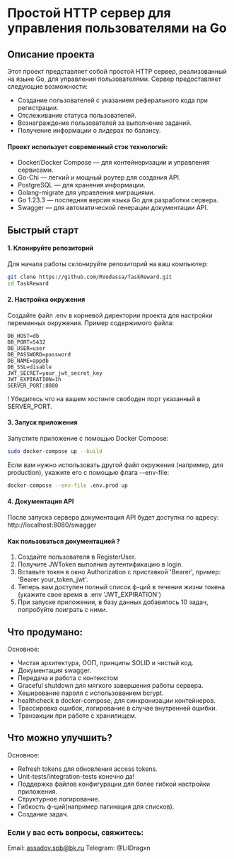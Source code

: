 # Простой HTTP сервер для управления пользователями на Go 

## Описание проекта

Этот проект представляет собой простой HTTP сервер, реализованный на языке Go,
для управления пользователями. Сервер предоставляет следующие возможности:
- Создание пользователей с указанием реферального кода при регистрации.
- Отслеживание статуса пользователей.
- Вознаграждение пользователей за выполнение заданий.
- Получение информации о лидерах по балансу.

#### Проект использует современный стэк технологий:
- Docker/Docker Compose — для контейнеризации и управления сервисами.
- Go-Chi — легкий и мощный роутер для создания API.
- PostgreSQL — для хранения информации.
- Golang-migrate для управления миграциями.
- Go 1.23.3 — последняя версия языка Go для разработки сервера.
- Swagger — для автоматической генерации документации API.

## Быстрый старт
#### 1. Клонируйте репозиторий

Для начала работы склонируйте репозиторий на ваш компьютер:

```bash
git clone https://github.com/RVodassa/TaskReward.git
cd TaskReward
```

#### 2. Настройка окружения

Создайте файл .env в корневой директории проекта для настройки переменных окружения. Пример содержимого файла:
```env
DB_HOST=db
DB_PORT=5432
DB_USER=user
DB_PASSWORD=password
DB_NAME=appdb
DB_SSL=disable
JWT_SECRET=your_jwt_secret_key
JWT_EXPIRATION=1h
SERVER_PORT:8080
```
! Убедитесь что на вашем хостинге свободен порт указанный в SERVER_PORT.

#### 3. Запуск приложения

Запустите приложение с помощью Docker Compose:

```bash
sudo docker-compose up --build
```

Если вам нужно использовать другой файл окружения (например, для production), укажите его с помощью флага --env-file:

```bash
docker-compose --env-file .env.prod up
```

#### 4. Документация API

После запуска сервера документация API будет доступна по адресу:
http://localhost:8080/swagger

#### Как пользоваться документацией ?
1. Создайте пользователя в RegisterUser.
2. Получите JWToken выполнив аутентификацию в login.
3. Вставьте токен в окно Authorization с приставкой 'Bearer', пример: 'Bearer your_token_jwt'.
4. Теперь вам доступен полный список ф-ций в течении жизни токена (укажите свое время в .env 'JWT_EXPIRATION') 
5. При запуске приложении, в базу данных добавилось 10 задач, попробуйте поиграть с ними.

## Что продумано:
Основное: 
- Чистая архитектура, ООП, принципы SOLID и чистый код.
- Документация swagger.
- Передача и работа с контекстом
- Graceful shutdown для мягкого завершения работы сервера.
- Хеширование пароля с использованием bcrypt.
- healthcheck в docker-compose, для синхронизации контейнеров.
- Трассировка ошибок, логирование в случае внутренней ошибки.
- Транзакции при работе с хранилищем.


## Что можно улучшить?
Основное:
- Refresh tokens для обновления access tokens.
- Unit-tests/integration-tests конечно да!
- Поддержка файлов конфигурации для более гибкой настройки приложения.
- Структурное логирование.
- Гибкость ф-ций(например пагинация для списков).
- Создание задач.

### Если у вас есть вопросы, свяжитесь:
Email: assadov.spb@bk.ru
Telegram: @LilDragxn